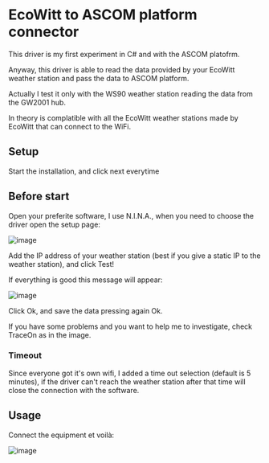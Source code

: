# EcoWitt to ASCOM platform connector

This driver is my first experiment in C# and with the ASCOM platofrm.

Anyway, this driver is able to read the data provided by your EcoWitt weather station and pass the data to ASCOM platform.

Actually I test it only with the WS90 weather station reading the data from the GW2001 hub.

In theory is complatible with all the EcoWitt weather stations made by EcoWitt that can connect to the WiFi.

## Setup

Start the installation, and click next everytime

## Before start

Open your preferite software, I use N.I.N.A., when you need to choose the driver open the setup page:

![image](https://github.com/user-attachments/assets/80f09ad6-dea8-41cb-9188-c109f6a8de05)

Add the IP address of your weather station (best if you give a static IP to the weather station), and click Test!

If everything is good this message will appear:

![image](https://github.com/user-attachments/assets/2c455a76-4b36-481c-9fc1-7af3b9df3d63)

Click Ok, and save the data pressing again Ok.

If you have some problems and you want to help me to investigate, check TraceOn as in the image.

### Timeout
Since everyone got it's own wifi, I added a time out selection (default is 5 minutes), if the driver can't reach the weather station after that time will close the connection with the software.


## Usage

Connect the equipment et voilà:

![image](https://github.com/user-attachments/assets/6337e953-e7c5-4cb2-a60d-c83980584435)



